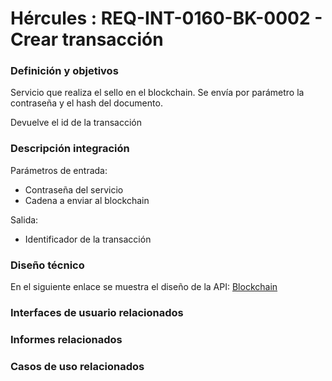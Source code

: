 # Hércules : REQ\-INT\-0160\-BK\-0002 \- Crear transacción







### Definición y objetivos

Servicio que realiza el sello en el blockchain. Se envía por parámetro la contraseña y el hash del documento.

Devuelve el id de la transacción







### Descripción integración

Parámetros de entrada:

* Contraseña del servicio
* Cadena a enviar al blockchain

Salida:

* Identificador de la transacción

### Diseño técnico

En el siguiente enlace se muestra el diseño de la API: [Blockchain](/hercules/sgi-sistema-de-gestion-de-investigacion/guia-de-implantacion-checklist/um-universidad-de-murcia/sistema-de-gestion-de-investigacion-apis-integracion/blockchain.md "/hercules/sgi-sistema-de-gestion-de-investigacion/guia-de-implantacion-checklist/um-universidad-de-murcia/sistema-de-gestion-de-investigacion-apis-integracion/blockchain.md")

  








### Interfaces de usuario relacionados







### Informes relacionados







### Casos de uso relacionados









